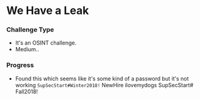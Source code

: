 # We Have a Leak

### Challenge Type
* It's an OSINT challenge.
* Medium..

### Progress  
* Found this which seems like it's some kind of a password but it's not working `SupSecStart#Winter2018!` NewHire ilovemydogs SupSecStart# Fall2018! 
